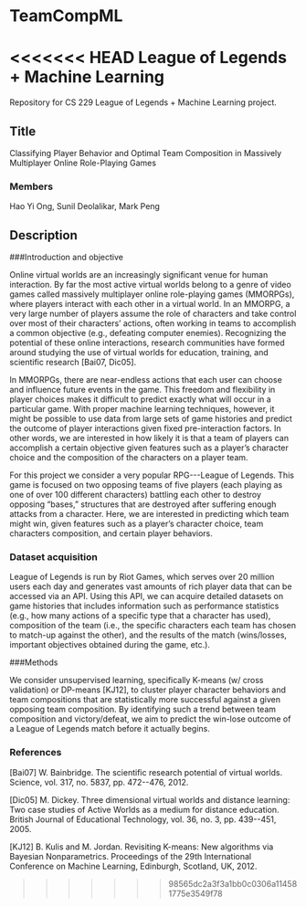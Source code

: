 TeamCompML
==========

<<<<<<< HEAD
League of Legends + Machine Learning
=======
Repository for CS 229 League of Legends + Machine Learning project. 

## Title

Classifying Player Behavior and Optimal Team Composition in Massively Multiplayer Online Role-Playing Games

### Members
Hao Yi Ong, Sunil Deolalikar, Mark Peng

## Description

###Introduction and objective

Online virtual worlds are an increasingly significant venue for human interaction. By far the most active virtual worlds belong to a genre of video games called massively multiplayer online role-playing games (MMORPGs), where players interact with each other in a virtual world. In an MMORPG, a very large number of players assume the role of characters and take control over most of their characters’ actions, often working in teams to accomplish a common objective (e.g., defeating computer enemies). Recognizing the potential of these online interactions, research communities have formed around studying the use of virtual worlds for education, training, and scientific research [Bai07, Dic05].

In MMORPGs, there are near-endless actions that each user can choose and influence future events in the game. This freedom and flexibility in player choices makes it difficult to predict exactly what will occur in a particular game. With proper machine learning techniques, however, it might be possible to use data from large sets of game histories and predict the outcome of player interactions given fixed pre-interaction factors. In other words, we are interested in how likely it is that a team of players can accomplish a certain objective given features such as a player’s character choice and the composition of the characters on a player team.

For this project we consider a very popular RPG---League of Legends. This game is focused on two opposing teams of five players (each playing as one of over 100 different characters) battling each other to destroy opposing “bases,” structures that are destroyed after suffering enough attacks from a character. Here, we are interested in predicting which team might win, given features such as a player’s character choice, team characters composition, and certain player behaviors. 

### Dataset acquisition

League of Legends is run by Riot Games, which serves over 20 million users each day and generates vast amounts of rich player data that can be accessed via an API. Using this API, we can acquire detailed datasets on game histories that includes information such as performance statistics (e.g., how many actions of a specific type that a character has used), composition of the team (i.e., the specific characters each team has chosen to match-up against the other), and the results of the match (wins/losses, important objectives obtained during the game, etc.).

###Methods

We consider unsupervised learning, specifically K-means (w/ cross validation) or DP-means [KJ12], to cluster player character behaviors and team compositions that are statistically more successful against a given opposing team composition. By identifying such a trend between team composition and victory/defeat, we aim to predict the win-lose outcome of a League of Legends match before it actually begins.

### References

[Bai07] W. Bainbridge. The scientific research potential of virtual worlds. Science, vol. 317, no. 5837, pp. 472--476, 2012.

[Dic05] M. Dickey. Three dimensional virtual worlds and distance learning: Two case studies of Active Worlds as a medium for distance education. British Journal of Educational Technology, vol. 36, no. 3, pp. 439--451, 2005.

[KJ12] B. Kulis and M. Jordan. Revisiting K-means: New algorithms via Bayesian Nonparametrics. Proceedings of the 29th International Conference on Machine Learning, Edinburgh, Scotland, UK, 2012. 
>>>>>>> 98565dc2a3f3a1bb0c0306a114581775e3549f78
